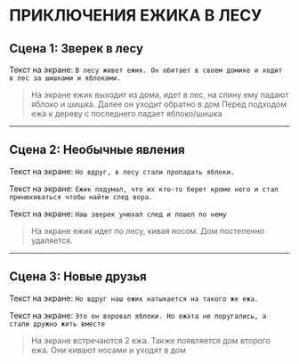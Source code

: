 # ПРИКЛЮЧЕНИЯ ЕЖИКА В ЛЕСУ

## Сцена 1: Зверек в лесу

Текст на экране: `В лесу живет ежик. Он обитает в своем домике и ходит в лес за шишками и яблоками.`
> На экране ежик выходит из дома, идет в лес, на спину ему падают яблоко и шишка. Далее он уходит обратно в дом
> Перед подходом ежа к дереву с последнего падает яблоко/шишка
____

## Сцена 2: Необычные явления

Текст на экране: `Но вдруг, в лесу стали пропадать яблоки.`

Текст на экране: `Ежик подумал, что их кто-то берет кроме него и стал принюхиваться чтобы найти след вора.`

Текст на экране: `Наш зверек унюхал след и пошел по нему`

> На экране ежик идет по лесу, кивая носом. Дом постепенно удаляется.

____

## Сцена 3: Новые друзья

Текст на экране: `Но вдруг наш ежик натыкается на такого же ежа.`

Текст на экране: `Это он воровал яблоки. Но ежата не поругались, а стали дружно жить вместе`

> На экране встречаются 2 ежа. Также появляется дом второго ежа. Они кивают носами и уходят в дом
